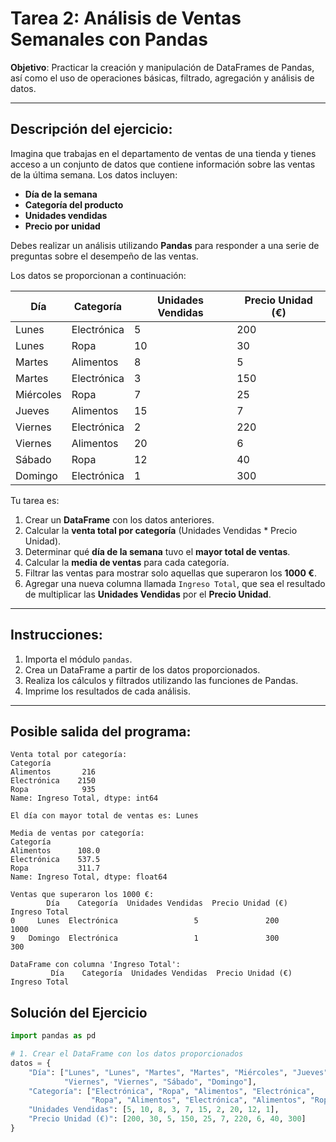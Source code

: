 # Tarea 2: Análisis de Ventas Semanales con Pandas
**Objetivo**: Practicar la creación y manipulación de DataFrames de Pandas, así como el uso de operaciones básicas, filtrado, agregación y análisis de datos.

---

## **Descripción del ejercicio**:
Imagina que trabajas en el departamento de ventas de una tienda y tienes acceso a un conjunto de datos que contiene información sobre las ventas de la última semana. Los datos incluyen:

- **Día de la semana**
- **Categoría del producto**
- **Unidades vendidas**
- **Precio por unidad**

Debes realizar un análisis utilizando **Pandas** para responder a una serie de preguntas sobre el desempeño de las ventas.

Los datos se proporcionan a continuación:

| Día         | Categoría | Unidades Vendidas | Precio Unidad (€) |
|-------------|-----------|--------------------|-------------------|
| Lunes       | Electrónica | 5              | 200               |
| Lunes       | Ropa        | 10             | 30                |
| Martes      | Alimentos   | 8              | 5                 |
| Martes      | Electrónica | 3              | 150               |
| Miércoles   | Ropa        | 7              | 25                |
| Jueves      | Alimentos   | 15             | 7                 |
| Viernes     | Electrónica | 2              | 220               |
| Viernes     | Alimentos   | 20             | 6                 |
| Sábado      | Ropa        | 12             | 40                |
| Domingo     | Electrónica | 1              | 300               |

Tu tarea es:

1. Crear un **DataFrame** con los datos anteriores.
2. Calcular la **venta total por categoría** (Unidades Vendidas * Precio Unidad).
3. Determinar qué **día de la semana** tuvo el **mayor total de ventas**.
4. Calcular la **media de ventas** para cada categoría.
5. Filtrar las ventas para mostrar solo aquellas que superaron los **1000 €**.
6. Agregar una nueva columna llamada `Ingreso Total`, que sea el resultado de multiplicar las **Unidades Vendidas** por el **Precio Unidad**.

---

## **Instrucciones**:
1. Importa el módulo `pandas`.
2. Crea un DataFrame a partir de los datos proporcionados.
3. Realiza los cálculos y filtrados utilizando las funciones de Pandas.
4. Imprime los resultados de cada análisis.

---

## **Posible salida del programa**:

```
Venta total por categoría:
Categoría
Alimentos       216
Electrónica    2150
Ropa            935
Name: Ingreso Total, dtype: int64

El día con mayor total de ventas es: Lunes

Media de ventas por categoría:
Categoría
Alimentos      108.0
Electrónica    537.5
Ropa           311.7
Name: Ingreso Total, dtype: float64

Ventas que superaron los 1000 €:
        Día    Categoría  Unidades Vendidas  Precio Unidad (€)  Ingreso Total
0     Lunes  Electrónica                 5               200           1000
9   Domingo  Electrónica                 1               300           300

DataFrame con columna 'Ingreso Total':
         Día    Categoría  Unidades Vendidas  Precio Unidad (€)  Ingreso Total
```
## Solución del Ejercicio

```python
import pandas as pd

# 1. Crear el DataFrame con los datos proporcionados
datos = {
    "Día": ["Lunes", "Lunes", "Martes", "Martes", "Miércoles", "Jueves", 
            "Viernes", "Viernes", "Sábado", "Domingo"],
    "Categoría": ["Electrónica", "Ropa", "Alimentos", "Electrónica", 
                  "Ropa", "Alimentos", "Electrónica", "Alimentos", "Ropa", "Electrónica"],
    "Unidades Vendidas": [5, 10, 8, 3, 7, 15, 2, 20, 12, 1],
    "Precio Unidad (€)": [200, 30, 5, 150, 25, 7, 220, 6, 40, 300]
}